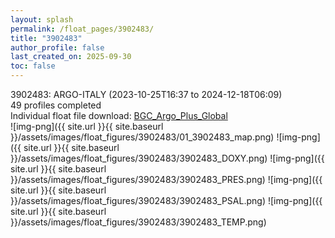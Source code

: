 ```yaml
---
layout: splash
permalink: /float_pages/3902483/
title: "3902483"
author_profile: false
last_created_on: 2025-09-30
toc: false
---
```

 
3902483: ARGO-ITALY (2023-10-25T16:37 to 2024-12-18T06:09)\
49 profiles completed\
Individual float file download: [BGC_Argo_Plus_Global](https://ftp.soest.hawaii.edu/bgc_argo_plus/Individual_Floats/outliers_removed/3902483_Sprof_processed.nc)\
![img-png]({{ site.url }}{{ site.baseurl }}/assets/images/float_figures/3902483/01_3902483_map.png)
![img-png]({{ site.url }}{{ site.baseurl }}/assets/images/float_figures/3902483/3902483_DOXY.png)
![img-png]({{ site.url }}{{ site.baseurl }}/assets/images/float_figures/3902483/3902483_PRES.png)
![img-png]({{ site.url }}{{ site.baseurl }}/assets/images/float_figures/3902483/3902483_PSAL.png)
![img-png]({{ site.url }}{{ site.baseurl }}/assets/images/float_figures/3902483/3902483_TEMP.png)
